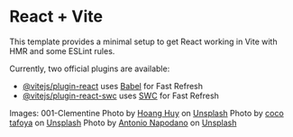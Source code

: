 # React + Vite

This template provides a minimal setup to get React working in Vite with HMR and some ESLint rules.

Currently, two official plugins are available:

- [@vitejs/plugin-react](https://github.com/vitejs/vite-plugin-react/blob/main/packages/plugin-react/README.md) uses [Babel](https://babeljs.io/) for Fast Refresh
- [@vitejs/plugin-react-swc](https://github.com/vitejs/vite-plugin-react-swc) uses [SWC](https://swc.rs/) for Fast Refresh

Images:
001-Clementine
Photo by <a href="https://unsplash.com/@huyhoang12353?utm_content=creditCopyText&utm_medium=referral&utm_source=unsplash">Hoang Huy</a> on <a href="https://unsplash.com/photos/white-pillow-on-white-and-brown-wooden-chair-CcAX-A7Ovk8?utm_content=creditCopyText&utm_medium=referral&utm_source=unsplash">Unsplash</a>
Photo by <a href="https://unsplash.com/@deluxemodern?utm_content=creditCopyText&utm_medium=referral&utm_source=unsplash">coco tafoya</a> on <a href="https://unsplash.com/photos/orange-fruit-tree-during-daytime-tkAr_3F-7pI?utm_content=creditCopyText&utm_medium=referral&utm_source=unsplash">Unsplash</a>
Photo by <a href="https://unsplash.com/@napodano_antonio?utm_content=creditCopyText&utm_medium=referral&utm_source=unsplash">Antonio Napodano</a> on <a href="https://unsplash.com/photos/sliced-lemon-on-white-surface-mjVN3RJVKd0?utm_content=creditCopyText&utm_medium=referral&utm_source=unsplash">Unsplash</a>
  